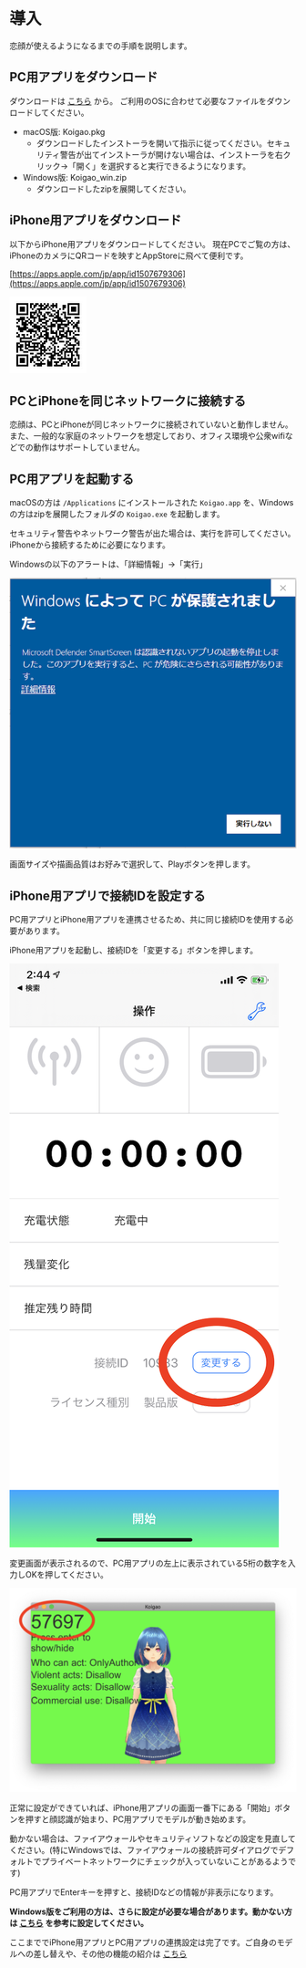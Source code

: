 # 導入

恋顔が使えるようになるまでの手順を説明します。

## PC用アプリをダウンロード

ダウンロードは [こちら](https://github.com/hiragram/koigao-release/releases/latest) から。
ご利用のOSに合わせて必要なファイルをダウンロードしてください。

- macOS版: Koigao.pkg
  - ダウンロードしたインストーラを開いて指示に従ってください。セキュリティ警告が出てインストーラが開けない場合は、インストーラを右クリック→「開く」を選択すると実行できるようになります。
- Windows版: Koigao_win.zip
  - ダウンロードしたzipを展開してください。

## iPhone用アプリをダウンロード

以下からiPhone用アプリをダウンロードしてください。
現在PCでご覧の方は、iPhoneのカメラにQRコードを映すとAppStoreに飛べて便利です。

[https://apps.apple.com/jp/app/id1507679306](https://apps.apple.com/jp/app/id1507679306)

![](images/qrcode_appstore.jpg)

## PCとiPhoneを同じネットワークに接続する

恋顔は、PCとiPhoneが同じネットワークに接続されていないと動作しません。また、一般的な家庭のネットワークを想定しており、オフィス環境や公衆wifiなどでの動作はサポートしていません。

## PC用アプリを起動する

macOSの方は `/Applications` にインストールされた `Koigao.app` を、Windowsの方はzipを展開したフォルダの `Koigao.exe` を起動します。

セキュリティ警告やネットワーク警告が出た場合は、実行を許可してください。iPhoneから接続するために必要になります。

Windowsの以下のアラートは、「詳細情報」→「実行」

![](./images/windows-security-alert-1.png)

画面サイズや描画品質はお好みで選択して、Playボタンを押します。

## iPhone用アプリで接続IDを設定する

PC用アプリとiPhone用アプリを連携させるため、共に同じ接続IDを使用する必要があります。

iPhone用アプリを起動し、接続IDを「変更する」ボタンを押します。

![](images/connection_id_iphone.png)

変更画面が表示されるので、PC用アプリの左上に表示されている5桁の数字を入力しOKを押してください。

![](images/connection_id.png)

正常に設定ができていれば、iPhone用アプリの画面一番下にある「開始」ボタンを押すと顔認識が始まり、PC用アプリでモデルが動き始めます。

動かない場合は、ファイアウォールやセキュリティソフトなどの設定を見直してください。(特にWindowsでは、ファイアウォールの接続許可ダイアログでデフォルトでプライベートネットワークにチェックが入っていないことがあるようです)

PC用アプリでEnterキーを押すと、接続IDなどの情報が非表示になります。

**Windows版をご利用の方は、さらに設定が必要な場合があります。動かない方は [こちら](./windows_setup_bonjour.html) を参考に設定してください。**

ここまででiPhone用アプリとPC用アプリの連携設定は完了です。ご自身のモデルへの差し替えや、その他の機能の紹介は [こちら](./features.html)
